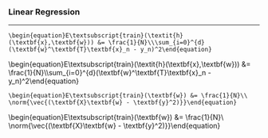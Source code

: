### Linear Regression
---

```
\begin{equation}E\textsubscript{train}(\textit{h}(\textbf{x},\textbf{w})) &= \frac{1}{N}\\\sum_{i=0}^{d}(\textbf{w}^\textbf{T}\textbf{x}_n - y_n)^2\end{equation}
```

\begin{equation}E\textsubscript{train}(\textit{h}(\textbf{x},\textbf{w})) &= \frac{1}{N}\\\sum_{i=0}^{d}(\textbf{w}^\textbf{T}\textbf{x}_n - y_n)^2\end{equation}

```
\begin{equation}E\textsubscript{train}(\textbf{w}) &= \frac{1}{N}\\ \norm{\vec{(\textbf{X}\textbf{w} - \textbf{y}^2)}}\end{equation}
```

\begin{equation}E\textsubscript{train}(\textbf{w}) &= \frac{1}{N}\\ \norm{\vec{(\textbf{X}\textbf{w} - \textbf{y}^2)}}\end{equation}









